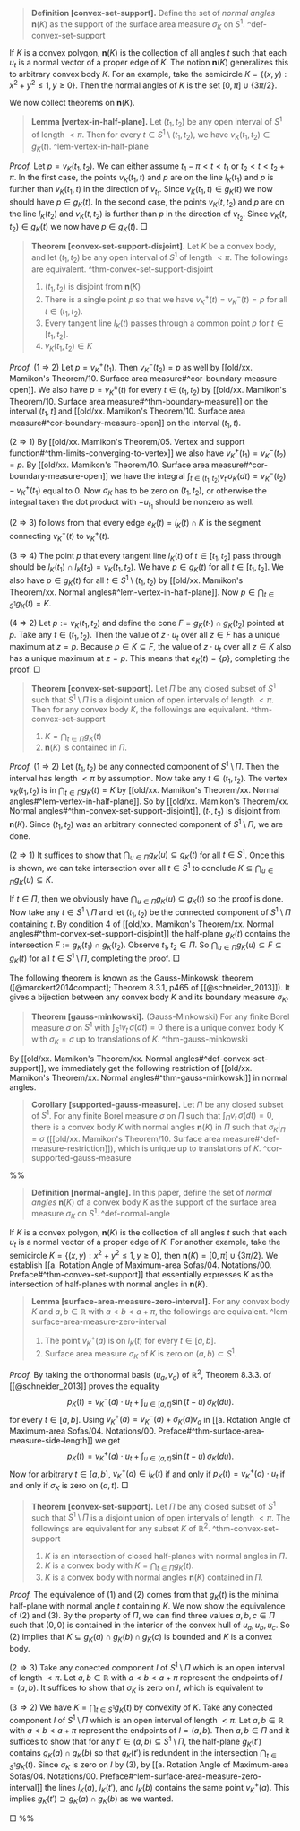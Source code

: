 > __Definition [convex-set-support].__ Define the set of _normal angles_ $\mathbf{n}(K)$ as the support of the surface area measure $\sigma_K$ on $S^1$. ^def-convex-set-support

If $K$ is a convex polygon, $\mathbf{n}(K)$ is the collection of all angles $t$ such that each $u_t$ is a normal vector of a proper edge of $K$. The notion $\mathbf{n}(K)$ generalizes this to arbitrary convex body $K$. For an example, take the semicircle $K = \left\{ (x, y) : x^2 + y^2 \leq 1, y \geq 0 \right\}$. Then the normal angles of $K$ is the set $[0, \pi] \cup \{3\pi/2\}$.

We now collect theorems on $\mathbf{n}(K)$.

> __Lemma [vertex-in-half-plane].__ Let $(t_1, t_2)$ be any open interval of $S^1$ of length $< \pi$. Then for every $t \in S^1 \setminus (t_1, t_2)$, we have $v_K(t_1, t_2) \in g_K(t)$. ^lem-vertex-in-half-plane

_Proof._ Let $p = v_K(t_1, t_2)$. We can either assume $t_1 - \pi < t < t_1$ or $t_2 < t < t_2 + \pi$. In the first case, the points $v_K(t_1, t)$ and $p$ are on the line $l_K(t_1)$ and $p$ is further than $v_K(t_1, t)$ in the direction of $v_{t_1}$. Since $v_K(t_1, t) \in g_K(t)$ we now should have $p \in g_K(t)$. In the second case, the points $v_K(t, t_2)$ and $p$ are on the line $l_K(t_2)$ and $v_K(t, t_2)$ is further than $p$ in the direction of $v_{t_2}$. Since $v_K(t, t_2) \in g_K(t)$ we now have $p \in g_K(t)$. □

> __Theorem [convex-set-support-disjoint].__ Let $K$ be a convex body, and let $(t_1, t_2)$ be any open interval of $S^1$ of length $< \pi$. The followings are equivalent. ^thm-convex-set-support-disjoint
> 
> 1. $(t_1, t_2)$ is disjoint from $\mathbf{n}(K)$
> 2. There is a single point $p$ so that we have $v_K^+(t) = v_K^-(t) = p$ for all $t \in (t_1, t_2)$.
> 3. Every tangent line $l_K(t)$ passes through a common point $p$ for $t \in [t_1, t_2]$.
> 4. $v_K(t_1, t_2) \in K$

_Proof._ (1 $\Rightarrow$ 2) Let $p = v_K^+(t_1)$. Then $v_K^-(t_2) = p$ as well by [[old/xx. Mamikon's Theorem/10. Surface area measure#^cor-boundary-measure-open]]. We also have $p = v_K^{\pm}(t)$ for every $t \in (t_1, t_2)$ by [[old/xx. Mamikon's Theorem/10. Surface area measure#^thm-boundary-measure]] on the interval $(t_1, t]$ and [[old/xx. Mamikon's Theorem/10. Surface area measure#^cor-boundary-measure-open]] on the interval $(t_1, t)$.

(2 $\Rightarrow$ 1) By [[old/xx. Mamikon's Theorem/05. Vertex and support function#^thm-limits-converging-to-vertex]] we also have $v_K^+(t_1) = v_K^-(t_2) = p$. By [[old/xx. Mamikon's Theorem/10. Surface area measure#^cor-boundary-measure-open]] we have the integral $\int_{t \in (t_1, t_2)} v_t \, \sigma_K(dt) = v_K^-(t_2) - v_K^+(t_1)$ equal to $0$. Now $\sigma_K$ has to be zero on $(t_1, t_2)$, or otherwise the integral taken the dot product with $-u_{t_1}$ should be nonzero as well.

(2 $\Rightarrow$ 3) follows from that every edge $e_K(t)  = l_K(t) \cap K$ is the segment connecting $v_K^-(t)$ to $v_K^+(t)$.

(3 $\Rightarrow$ 4) The point $p$ that every tangent line $l_K(t)$ of $t \in [t_1, t_2]$ pass through should be $l_K(t_1) \cap l_K(t_2) = v_K(t_1, t_2)$. We have $p \in g_K(t)$ for all $t \in [t_1, t_2]$. We also have $p \in g_K(t)$ for all $t \in S^1 \setminus (t_1, t_2)$ by [[old/xx. Mamikon's Theorem/xx. Normal angles#^lem-vertex-in-half-plane]]. Now $p \in \bigcap_{t \in S^1} g_K(t) = K$.

(4 $\Rightarrow$ 2) Let $p := v_K(t_1, t_2)$ and define the cone $F = g_K(t_1) \cap g_K(t_2)$ pointed at $p$. Take any $t \in (t_1, t_2)$. Then the value of $z \cdot u_t$ over all $z \in F$ has a unique maximum at $z = p$. Because $p \in K \subseteq F$, the value of $z \cdot u_t$ over all $z \in K$ also has a unique maximum at $z = p$. This means that $e_K(t) = \left\{ p \right\}$, completing the proof. □

> __Theorem [convex-set-support].__ Let $\Pi$ be any closed subset of $S^1$ such that $S^1 \setminus \Pi$ is a disjoint union of open intervals of length $< \pi$. Then for any convex body $K$, the followings are equivalent. ^thm-convex-set-support
> 
> 1. $K = \bigcap_{t \in \Pi} g_K(t)$
> 2. $\mathbf{n}(K)$ is contained in $\Pi$.

_Proof._ (1 $\Rightarrow$ 2) Let $(t_1, t_2)$ be any connected component of $S^1 \setminus \Pi$. Then the interval has length $< \pi$ by assumption. Now take any $t \in (t_1, t_2)$. The vertex $v_K(t_1, t_2)$ is in $\bigcap_{t \in \Pi} g_K(t) = K$ by [[old/xx. Mamikon's Theorem/xx. Normal angles#^lem-vertex-in-half-plane]]. So by [[old/xx. Mamikon's Theorem/xx. Normal angles#^thm-convex-set-support-disjoint]], $(t_1, t_2)$ is disjoint from $\mathbf{n}(K)$. Since $(t_1, t_2)$ was an arbitrary connected component of $S^1 \setminus \Pi$, we are done.

(2 $\Rightarrow$ 1) It suffices to show that $\bigcap_{u \in \Pi} g_K(u) \subseteq g_K(t)$ for all $t \in S^1$. Once this is shown, we can take intersection over all $t \in S^1$ to conclude $K \subseteq \bigcap_{u \in \Pi} g_K(u) \subseteq K$.

If $t \in \Pi$, then we obviously have $\bigcap_{u \in \Pi} g_K(u) \subseteq g_K(t)$ so the proof is done. Now take any $t \in S^1 \setminus \Pi$ and let $(t_1, t_2)$ be the connected component of $S^1 \setminus \Pi$ containing $t$. By condition 4 of [[old/xx. Mamikon's Theorem/xx. Normal angles#^thm-convex-set-support-disjoint]] the half-plane $g_K(t)$ contains the intersection $F := g_K(t_1) \cap g_K(t_2)$. Observe $t_1, t_2 \in \Pi$. So $\bigcap_{u \in \Pi} g_K(u) \subseteq F \subseteq g_K(t)$ for all $t \in S^1 \setminus \Pi$, completing the proof. □

The following theorem is known as the Gauss-Minkowski theorem ([@marckert2014compact]; Theorem 8.3.1, p465 of [[@schneider_2013]]). It gives a bijection between any convex body $K$ and its boundary measure $\sigma_K$.

> __Theorem [gauss-minkowski].__ (Gauss-Minkowski) For any finite Borel measure $\sigma$ on $S^1$ with $\int_{S^1} v_t \, \sigma (dt) = 0$ there is a unique convex body $K$ with $\sigma_K = \sigma$ up to translations of $K$. ^thm-gauss-minkowski

By [[old/xx. Mamikon's Theorem/xx. Normal angles#^def-convex-set-support]], we immediately get the following restriction of [[old/xx. Mamikon's Theorem/xx. Normal angles#^thm-gauss-minkowski]] in normal angles.

> __Corollary [supported-gauss-measure].__ Let $\Pi$ be any closed subset of $S^1$. For any finite Borel measure $\sigma$ on $\Pi$ such that $\int_{\Pi} v_t\,\sigma(dt) = 0$, there is a convex body $K$ with normal angles $\mathbf{n}(K)$ in $\Pi$ such that $\sigma_K|_{\Pi} = \sigma$ ([[old/xx. Mamikon's Theorem/10. Surface area measure#^def-measure-restriction]]), which is unique up to translations of $K$. ^cor-supported-gauss-measure

%%

> __Definition [normal-angle].__ In this paper, define the set of _normal angles_ $\mathbf{n}(K)$ of a convex body $K$ as the support of the surface area measure $\sigma_K$ on $S^1$. ^def-normal-angle

If $K$ is a convex polygon, $\mathbf{n}(K)$ is the collection of all angles $t$ such that each $u_t$ is a normal vector of a proper edge of $K$. For another example, take the semicircle $K = \left\{ (x, y) : x^2 + y^2 \leq 1, y \geq 0 \right\}$, then $\mathbf{n}(K) = [0, \pi] \cup \{3\pi/2\}$. We establish [[a. Rotation Angle of Maximum-area Sofas/04. Notations/00. Preface#^thm-convex-set-support]] that essentially expresses $K$ as the intersection of half-planes with normal angles in $\mathbf{n}(K)$.

> __Lemma [surface-area-measure-zero-interval].__ For any convex body $K$ and $a, b \in \mathbb{R}$ with $a < b < a + \pi$, the followings are equivalent. ^lem-surface-area-measure-zero-interval
> 
> 1. The point $v_K^+(a)$ is on $l_K(t)$ for every $t \in [a, b]$.
> 2. Surface area measure $\sigma_K$ of $K$ is zero on $(a, b) \subset S^1$.

_Proof._ By taking the orthonormal basis $(u_a, v_a)$ of $\mathbb{R}^2$, Theorem 8.3.3. of [[@schneider_2013]] proves the equality
$$
p_K(t) = v_K^-(a) \cdot u_t + \int_{u \in [a, t)} \sin(t - u) \, \sigma_K(du).
$$
for every $t \in [a, b]$. Using $v_K^+(a) = v_K^-(a) + \sigma_K(a) v_a$ in [[a. Rotation Angle of Maximum-area Sofas/04. Notations/00. Preface#^thm-surface-area-measure-side-length]] we get
$$
p_K(t) = v_K^+(a) \cdot u_t + \int_{u \in (a, t)} \sin(t - u) \, \sigma_K(du).
$$
Now for arbitrary $t \in [a, b]$, $v_K^+(a) \in l_K(t)$ if and only if $p_K(t) = v_K^+(a) \cdot u_t$ if and only if $\sigma_K$ is zero on $(a, t)$. □

> __Theorem [convex-set-support].__ Let $\Pi$ be any closed subset of $S^1$ such that $S^1 \setminus \Pi$ is a disjoint union of open intervals of length $< \pi$. The followings are equivalent for any subset $K$ of $\mathbb{R}^2$. ^thm-convex-set-support
> 
> 1. $K$ is an intersection of closed half-planes with normal angles in $\Pi$.
> 2. $K$ is a convex body with $K = \bigcap_{t \in \Pi} g_K(t)$.
> 3. $K$ is a convex body with normal angles $\mathbf{n}(K)$ contained in $\Pi$.

_Proof._ The equivalence of (1) and (2) comes from that $g_K(t)$ is the minimal half-plane with normal angle $t$ containing $K$. We now show the equivalence of (2) and (3). By the property of $\Pi$, we can find three values $a, b, c \in \Pi$ such that $(0, 0)$ is contained in the interior of the convex hull of $u_a, u_b, u_c$. So (2) implies that $K \subseteq g_K(a) \cap g_K(b) \cap g_K(c)$ is bounded and $K$ is a convex body.

($2 \Rightarrow 3$) Take any conected component $I$ of $S^1 \setminus \Pi$ which is an open interval of length $< \pi$. Let $a, b \in \mathbb{R}$ with $a < b < a + \pi$ represent the endpoints of $I = (a, b)$. It suffices to show that $\sigma_K$ is zero on $I$, which is equivalent to 

($3 \Rightarrow 2$) We have $K = \bigcap_{t \in S^1} g_K(t)$ by convexity of $K$. Take any conected component $I$ of $S^1 \setminus \Pi$ which is an open interval of length $< \pi$. Let $a, b \in \mathbb{R}$ with $a < b < a + \pi$ represent the endpoints of $I = (a, b)$. Then $a, b \in \Pi$ and it suffices to show that for any $t' \in (a, b) \subseteq S^1 \setminus \Pi$, the half-plane $g_K(t')$ contains $g_K(a) \cap g_K(b)$ so that $g_K(t')$ is redundent in the intersection $\bigcap_{t \in S^1} g_K(t)$. Since $\sigma_K$ is zero on $I$ by (3), by [[a. Rotation Angle of Maximum-area Sofas/04. Notations/00. Preface#^lem-surface-area-measure-zero-interval]] the lines $l_K(a)$, $l_K(t')$, and $l_K(b)$ contains the same point $v_K^+(a)$. This implies $g_K(t') \supseteq g_K(a) \cap g_K(b)$ as we wanted.


□
%%